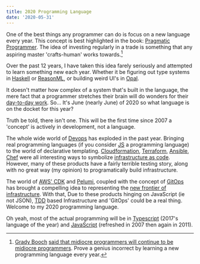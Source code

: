 ```yaml
---
title: 2020 Programming Language
date: '2020-05-31'
---
```


One of the best things any programmer can do is focus on a new language every year.
This concept is best highlighted in the book: [Pragmatic Programmer][prag].
The idea of investing regularly in a trade is something that any aspiring master 'crafts-human' works towards.[^1]

Over the past 12 years,
I have taken this idea farely seriously and attempted to learn something new each year.
Whether it be figuring out type systems in [Haskell][hskl] or [ReasonML][rml],
or building weird UI's in [Opal][opal].

It doesn't matter how complex of a system that's built in the language,
the mere fact that a programmer stretches their brain will do wonders for their [day-to-day work][glos].
So... It's June (nearly June) of 2020 so what language is on the docket for this year?

Truth be told, there isn't one.
This will be the first time since 2007 a 'concept' is actively in development,
not a language.

The whole wide world of [Devops][devoops] has exploded in the past year.
Bringing real programming languages
(if you consider [JS][js] a programming language)
to the world of declarative templating.
[Cloudformation][cfm], [Terraform][tfm], [Ansible][afm], [Chef][chef] were all interesting ways to symbolize [infrastructure as code][iac].
However,
many of these products have a fairly terrible testing story,
along with no great way (my opinion) to programatically build infrastructure.

The world of [AWS' CDK][cdk] and [Pelumi][pul],
coupled with the concept of [GitOps][gops] has brought a compelling idea to representing the [new frontier of infrastructure][redic].
With that,
Due to these products hinging on JavaScript (ie not JSON),
[TDD][tdd] based Infrastructure and 'GitOps' could be a real thing.
Welcome to my 2020 programming language.

Oh yeah, most of the actual programming will be in [Typescript][tsc] (2017's language of the year)
and [JavaScript][js] (refreshed in 2007 then again in 2011).

[^1]: [Grady Booch][grady] [said that midiocre programmers will continue to be midiocre programmers][gbpod]. 
Prove a genius incorrect by learning a new programming language every year.

[prag]: https://learning.oreilly.com/library/view/the-pragmatic-programmer/9780135956977

[opal]: https://opalrb.com/

[hskl]: https://www.haskell.org/

[rml]: https://reasonml.github.io/

[glos]: https://www.glossier.com/

[devoops]: https://en.wikipedia.org/wiki/DevOps

[js]: https://developer.mozilla.org/en-US/docs/Web/JavaScript

[cfm]: https://aws.amazon.com/cloudformation/

[tfm]: https://www.terraform.io/

[afm]: https://www.ansible.com/

[chef]: https://www.chef.io/

[iac]: https://en.wikipedia.org/wiki/Infrastructure_as_code

[cdk]: https://aws.amazon.com/cdk/

[pul]: https://www.pulumi.com/

[gops]: https://www.gitops.tech/

[tdd]: https://en.wikipedia.org/wiki/Test-driven_development

[tsc]: https://www.typescriptlang.org/

[redic]: https://adayinthelifeof.nl/2020/05/20/aws.html

[grady]: https://researcher.watson.ibm.com/researcher/view.php?person=us-gbooch

[gbpod]: https://overcast.fm/+ZnXrKIKU

